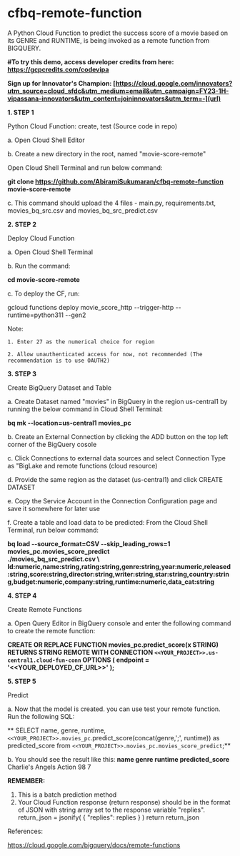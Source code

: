 # cfbq-remote-function
A Python Cloud Function to predict the success score of a movie based on its GENRE and RUNTIME, is being invoked as a remote function from BIGQUERY. 

**#To try this demo, access developer credits from here:
https://gcpcredits.com/codevipa**

**Sign up for Innovator's Champion: [https://cloud.google.com/innovators?utm_source=cloud_sfdc&utm_medium=email&utm_campaign=FY23-1H-vipassana-innovators&utm_content=joininnovators&utm_term=-](url)**

**1. STEP 1**

   Python Cloud Function: create, test (Source code in repo)
   
   a. Open Cloud Shell Editor
   
   b. Create a new directory in the root, named "movie-score-remote"
   
   Open Cloud Shell Terminal and run below command:
   
   **git clone https://github.com/AbiramiSukumaran/cfbq-remote-function movie-score-remote**
   
   c. This command should upload the 4 files - main.py, requirements.txt, movies_bq_src.csv and movies_bq_src_predict.csv

**2. STEP 2**

   Deploy Cloud Function
   
   a. Open Cloud Shell Terminal
   
   b. Run the command:
   
   **cd movie-score-remote**
   
   c. To deploy the CF, run:
   
   gcloud functions deploy movie_score_http  --trigger-http --runtime=python311 --gen2
   
   Note:
   
    1. Enter 27 as the numerical choice for region
    
    2. Allow unauthenticated access for now, not recommended (The recommendation is to use OAUTH2)

**3. STEP 3**

   Create BigQuery Dataset and Table
   
  a. Create Dataset named "movies" in BigQuery in the region us-central1 by running the below command in Cloud Shell Terminal:

**bq mk --location=us-central1 movies_pc**

  b. Create an External Connection by clicking the ADD button on the top left corner of the BigQuery cosole
  
  c. Click Connections to external data sources and select Connection Type as "BigLake and remote functions (cloud resource)
  
  d. Provide the same region as the dataset (us-central1) and click CREATE DATASET
  
  e. Copy the Service Account in the Connection Configuration page and save it somewhere for later use
  
  f. Create a table and load data to be predicted: From the Cloud Shell Terminal, run below command:


**bq load --source_format=CSV --skip_leading_rows=1 movies_pc.movies_score_predict \
./movies_bq_src_predict.csv \ Id:numeric,name:string,rating:string,genre:string,year:numeric,released:string,score:string,director:string,writer:string,star:string,country:string,budget:numeric,company:string,runtime:numeric,data_cat:string**

**4. STEP 4**

   Create Remote Functions
   
   a. Open Query Editor in BigQuery console and enter the following command to create the remote function:

**CREATE OR REPLACE FUNCTION movies_pc.predict_score(x STRING) RETURNS STRING
REMOTE WITH CONNECTION `<<YOUR_PROJECT>>.us-central1.cloud-fun-conn`
OPTIONS (
  endpoint = '<<YOUR_DEPLOYED_CF_URL>>'
);**

**5. STEP 5**

   Predict
   
  a. Now that the model is created. you can use test your remote function. Run the following SQL:
  
**  SELECT name, genre, runtime, 
`<<YOUR_PROJECT>>.movies_pc`.predict_score(concat(genre,';', runtime)) as predicted_score
from `<<YOUR_PROJECT>>.movies_pc.movies_score_predict`;**

  b. You should see the result like this:
**name               genre   runtime   predicted_score**
Charlie's Angels     Action   98       7

**REMEMBER:**

1. This is a batch prediction method
2. Your Cloud Function response (return response) should be in the format of JSON with string array set to the response variable "replies".
   return_json = jsonify( { "replies":  replies } )
   return return_json

References:

https://cloud.google.com/bigquery/docs/remote-functions




